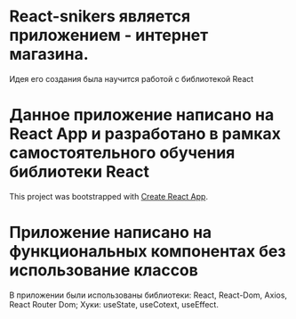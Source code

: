 # React-snikers является приложением - интернет магазина.

Идея его создания была научится работой с библиотекой React

# Данное приложение написано на React App и разработано в рамках самостоятельного обучения библиотеки React

This project was bootstrapped with [Create React App](https://github.com/facebook/create-react-app).

# Приложение написано на функциональных компонентах без использование классов

В приложении были использованы библиотеки: React, React-Dom, Axios, React Router Dom; Хуки: useState, useCotext, useEffect.